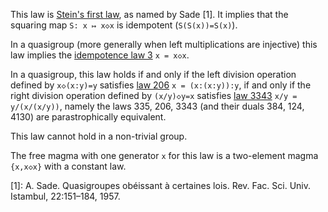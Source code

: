This law is [Stein's first law](http://arxiv.org/abs/1509.00796), as named by Sade [1].  It implies that the squaring map `S: x ↦ x◇x` is idempotent (`S(S(x))=S(x)`).

In a quasigroup (more generally when left multiplications are injective) this law implies the [idempotence law 3](https://teorth.github.io/equational_theories/implications/?3) `x = x◇x`.

In a quasigroup, this law holds if and only if the left division operation defined by `x◇(x:y)=y` satisfies [law 206](https://teorth.github.io/equational_theories/implications/?206) `x = (x:(x:y)):y`, if and only if the right division operation defined by `(x/y)◇y=x` satisfies [law 3343](https://teorth.github.io/equational_theories/implications/?3343) `x/y = y/(x/(x/y))`, namely the laws 335, 206, 3343 (and their duals 384, 124, 4130) are parastrophically equivalent.

This law cannot hold in a non-trivial group.

The free magma with one generator `x` for this law is a two-element magma `{x,x◇x}` with a constant law.

[1]: A. Sade. Quasigroupes obéissant à certaines lois. Rev. Fac. Sci. Univ. Istambul, 22:151–184, 1957.
